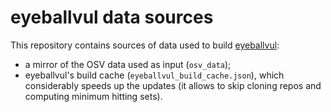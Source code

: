 # eyeballvul data sources

This repository contains sources of data used to build [eyeballvul](https://github.com/timothee-chauvin/eyeballvul):

* a mirror of the OSV data used as input (`osv_data`);
* eyeballvul's build cache (`eyeballvul_build_cache.json`), which considerably speeds up the updates (it allows to skip cloning repos and computing minimum hitting sets).
